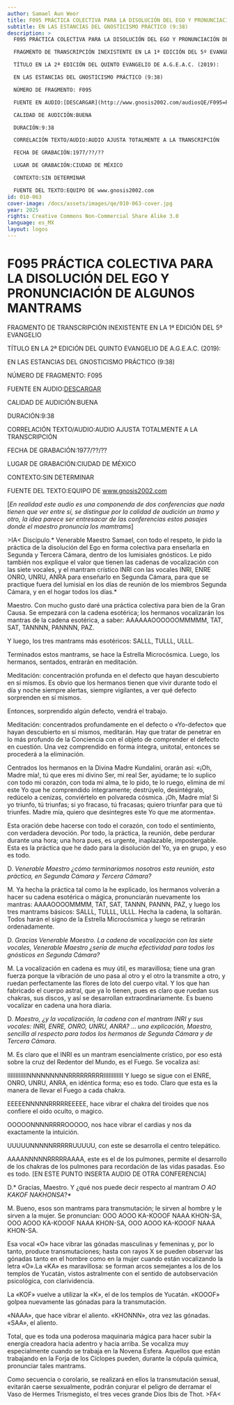 ```yaml
---
author: Samael Aun Weor
title: F095 PRÁCTICA COLECTIVA PARA LA DISOLUCIÓN DEL EGO Y PRONUNCIACIÓN DE ALGUNOS MANTRAMS
subtitle: EN LAS ESTANCIAS DEL GNOSTICISMO PRÁCTICO (9:38)
description: >
  F095 PRÁCTICA COLECTIVA PARA LA DISOLUCIÓN DEL EGO Y PRONUNCIACIÓN DE ALGUNOS MANTRAMS

  FRAGMENTO DE TRANSCRIPCIÓN INEXISTENTE EN LA 1ª EDICIÓN DEL 5º EVANGELIO

  TÍTULO EN LA 2ª EDICIÓN DEL QUINTO EVANGELIO DE A.G.E.A.C. (2019):

  EN LAS ESTANCIAS DEL GNOSTICISMO PRÁCTICO (9:38)

  NÚMERO DE FRAGMENTO: F095

  FUENTE EN AUDIO:[DESCARGAR](http://www.gnosis2002.com/audiosQE/F095=PRACTICA-COLECTIVA-PARA-LA-DISOLUCION-DEL-EGO-Y-PRONUNCIACION-DE-ALGUNOS-MANTRAMS.zip)

  CALIDAD DE AUDICIÓN:BUENA

  DURACIÓN:9:38

  CORRELACIÓN TEXTO/AUDIO:AUDIO AJUSTA TOTALMENTE A LA TRANSCRIPCIÓN

  FECHA DE GRABACIÓN:1977/??/??

  LUGAR DE GRABACIÓN:CIUDAD DE MÉXICO

  CONTEXTO:SIN DETERMINAR

  FUENTE DEL TEXTO:EQUIPO DE www.gnosis2002.com
id: 010-063
cover-image: /docs/assets/images/qe/010-063-cover.jpg
year: 2025
rights: Creative Commons Non-Commercial Share Alike 3.0
language: es_MX
layout: logos
---
```

# F095 PRÁCTICA COLECTIVA PARA LA DISOLUCIÓN DEL EGO Y PRONUNCIACIÓN DE ALGUNOS MANTRAMS

FRAGMENTO DE TRANSCRIPCIÓN INEXISTENTE EN LA 1ª EDICIÓN DEL 5º EVANGELIO

TÍTULO EN LA 2ª EDICIÓN DEL QUINTO EVANGELIO DE A.G.E.A.C. (2019):

EN LAS ESTANCIAS DEL GNOSTICISMO PRÁCTICO (9:38)

NÚMERO DE FRAGMENTO: F095

FUENTE EN AUDIO:[DESCARGAR](http://www.gnosis2002.com/audiosQE/F095=PRACTICA-COLECTIVA-PARA-LA-DISOLUCION-DEL-EGO-Y-PRONUNCIACION-DE-ALGUNOS-MANTRAMS.zip)

CALIDAD DE AUDICIÓN:BUENA

DURACIÓN:9:38

CORRELACIÓN TEXTO/AUDIO:AUDIO AJUSTA TOTALMENTE A LA TRANSCRIPCIÓN

FECHA DE GRABACIÓN:1977/??/??

LUGAR DE GRABACIÓN:CIUDAD DE MÉXICO

CONTEXTO:SIN DETERMINAR

FUENTE DEL TEXTO:EQUIPO DE www.gnosis2002.com

[*En realidad este audio es una componenda de dos conferencias que nada tienen que ver entre sí, se distingue por la calidad de audición un tramo y otro, la idea parece ser entresacar de las conferencias estos pasajes donde el maestro pronuncia los mamtrams*]

\>IA< Discípulo.* Venerable Maestro Samael, con todo el respeto, le pido la práctica de la disolución del Ego en forma colectiva para enseñarla en Segunda y Tercera Cámara, dentro de los lumisiales gnósticos. Le pido también nos explique el valor que tienen las cadenas de vocalización con las siete vocales, y el mantram crístico INRI con las vocales INRI, ENRE ONRO, UNRU, ANRA para enseñarlo en Segunda Cámara, para que se practique fuera del lumisial en los días de reunión de los miembros Segunda Cámara, y en el hogar todos los días.*

Maestro. Con mucho gusto daré una práctica colectiva para bien de la Gran Causa. Se empezará con la cadena esotérica; los hermanos vocalizarán los mantras de la cadena esotérica, a saber: AAAAAAOOOOOOMMMMM, TAT, SAT, TANNNN, PANNNN, PAZ.

Y luego, los tres mantrams más esotéricos: SALLL, TULLL, ULLL.

Terminados estos mantrams, se hace la Estrella Microcósmica. Luego, los hermanos, sentados, entrarán en meditación.

Meditación: concentración profunda en el defecto que hayan descubierto en sí mismos. Es obvio que los hermanos tienen que vivir durante todo el día y noche siempre alertas, siempre vigilantes, a ver qué defecto sorprenden en sí mismos.

Entonces, sorprendido algún defecto, vendrá el trabajo.

Meditación: concentrados profundamente en el defecto o «Yo-defecto» que hayan descubierto en sí mismos, meditarán. Hay que tratar de penetrar en lo más profundo de la Conciencia con el objeto de comprender el defecto en cuestión. Una vez comprendido en forma íntegra, unitotal, entonces se procederá a la eliminación.

Centrados los hermanos en la Divina Madre Kundalini, orarán así: «¡Oh, Madre mía!, tú que eres mi divino Ser, mi real Ser, ayúdame; te lo suplico con todo mi corazón, con toda mi alma, te lo pido, te lo ruego, elimina de mí este Yo que he comprendido íntegramente; destrúyelo, desintégralo, redúcelo a cenizas, conviértelo en polvareda cósmica. ¡Oh, Madre mía! Si yo triunfo, tú triunfas; si yo fracaso, tú fracasas; quiero triunfar para que tú triunfes. Madre mía, quiero que desintegres este Yo que me atormenta».

Esta oración debe hacerse con todo el corazón, con todo el sentimiento, con verdadera devoción. Por todo, la práctica, la reunión, debe perdurar durante una hora; una hora pues, es urgente, inaplazable, impostergable. Esta es la práctica que he dado para la disolución del Yo, ya en grupo, y eso es todo.

D. *Venerable Maestro ¿cómo terminaríamos nosotros esta reunión, esta práctica, en Segunda Cámara y Tercera Cámara?*

M. Ya hecha la práctica tal como la he explicado, los hermanos volverán a hacer su cadena esotérica o mágica, pronunciarán nuevamente los mantras: AAAAOOOOMMMM, TAT, SAT, TANNN, PANNN, PAZ, y luego los tres mantrams básicos: SALLL, TULLL, ULLL. Hecha la cadena, la soltarán. Todos harán el signo de la Estrella Microcósmica y luego se retirarán ordenadamente.

D. *Gracias Venerable Maestro. La cadena de vocalización con las siete vocales, Venerable Maestro ¿sería de mucha efectividad para todos los gnósticos en Segunda Cámara?*

M. La vocalización en cadena es muy útil, es maravillosa; tiene una gran fuerza porque la vibración de uno pasa al otro y el otro la transmite a otro, y ruedan perfectamente las flores de loto del cuerpo vital. Y los que han fabricado el cuerpo astral, que ya lo tienen, pues es claro que ruedan sus chakras, sus discos, y así se desarrollan extraordinariamente. Es bueno vocalizar en cadena una hora diaria.

D. *Maestro, ¿y la vocalización, la cadena con el mantram INRI y sus vocales: INRI, ENRE, ONRO, UNRU, ANRA? ... una explicación, Maestro, sencilla al respecto para todos los hermanos de Segunda Cámara y de Tercera Cámara*.

M. Es claro que el INRI es un mantram esencialmente crístico, por eso está sobre la cruz del Redentor del Mundo, es el Fuego. Se vocaliza así:

IIIIIIIIIIIINNNNNNNNNRRRRRRRRRIIIIIIIIIIII Y luego se sigue con el ENRE, ONRO, UNRU, ANRA, en idéntica forma; eso es todo. Claro que esta es la manera de llevar el Fuego a cada chakra.

EEEEENNNNNRRRRREEEEE, hace vibrar el chakra del tiroides que nos confiere el oído oculto, o magico.

OOOOONNNNRRRROOOOO, nos hace vibrar el cardias y nos da exactamente la intuición.

UUUUUNNNNNRRRRRUUUUU, con este se desarrolla el centro telepático.

AAAANNNNNRRRRRAAAA, este es el de los pulmones, permite el desarrollo de los chakras de los pulmones para recordación de las vidas pasadas. Eso es todo. [EN ESTE PUNTO INSERTA AUDIO DE OTRA CONFERENCIA]

D.* Gracias, Maestro. Y ¿qué nos puede decir respecto al mantram *O AO KAKOF NAKHONSA*?*

M. Bueno, esos son mantrams para transmutación; le sirven al hombre y le sirven a la mujer. Se pronuncian: OOO AOOO KA-KOOOF NAAA KHON-SA, OOO AOOO KA-KOOOF NAAA KHON-SA, OOO AOOO KA-KOOOF NAAA KHON-SA.

Esa vocal «O» hace vibrar las gónadas masculinas y femeninas y, por lo tanto, produce transmutaciones; hasta con rayos X se pueden observar las gónadas tanto en el hombre como en la mujer cuando están vocalizando la letra «O».La «KA» es maravillosa: se forman arcos semejantes a los de los templos de Yucatán, vistos astralmente con el sentido de autobservación psicológica, con clarividencia.

La «KOF» vuelve a utilizar la «K», el de los templos de Yucatán. «KOOOF» golpea nuevamente las gónadas para la transmutación.

«NAAA», que hace vibrar el aliento. «KHONNN», otra vez las gónadas. «SAA», el aliento.

Total, que es toda una poderosa maquinaria mágica para hacer subir la energía creadora hacia adentro y hacia arriba. Se vocaliza muy especialmente cuando se trabaja en la Novena Esfera. Aquellos que están trabajando en la Forja de los Cíclopes pueden, durante la cópula química, pronunciar tales mantrams.

Como secuencia o corolario, se realizará en ellos la transmutación sexual, evitarán caerse sexualmente, podrán conjurar el peligro de derramar el Vaso de Hermes Trismegisto, el tres veces grande Dios Ibis de Thot. \>FA<

